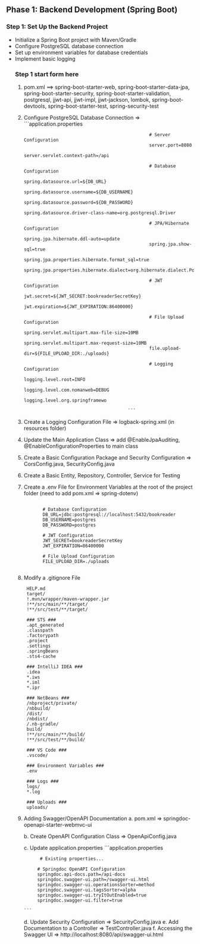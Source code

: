 ## **Phase 1: Backend Development (Spring Boot)**  
### **Step 1: Set Up the Backend Project**  
- Initialize a Spring Boot project with Maven/Gradle  
- Configure PostgreSQL database connection  
- Set up environment variables for database credentials  
- Implement basic logging  
  ### Step 1 start form here
  1. pom.xml ==> spring-boot-starter-web, spring-boot-starter-data-jpa, spring-boot-starter-security, spring-boot-starter-validation, postgresql, jjwt-api, jjwt-impl, jjwt-jackson, lombok, spring-boot-devtools, spring-boot-starter-test, spring-security-test
  2. Configure PostgreSQL Database Connection => ```application.properties
     
                                                        # Server Configuration
                                                        server.port=8080
                                                        server.servlet.context-path=/api
                                                        
                                                        # Database Configuration
                                                        spring.datasource.url=${DB_URL}
                                                        spring.datasource.username=${DB_USERNAME}
                                                        spring.datasource.password=${DB_PASSWORD}
                                                        spring.datasource.driver-class-name=org.postgresql.Driver
                                                        
                                                        # JPA/Hibernate Configuration
                                                        spring.jpa.hibernate.ddl-auto=update
                                                        spring.jpa.show-sql=true
                                                        spring.jpa.properties.hibernate.format_sql=true
                                                        spring.jpa.properties.hibernate.dialect=org.hibernate.dialect.PostgreSQLDialect
                                                        
                                                        # JWT Configuration
                                                        jwt.secret=${JWT_SECRET:bookreaderSecretKey}
                                                        jwt.expiration=${JWT_EXPIRATION:86400000}
                                                        
                                                        # File Upload Configuration
                                                        spring.servlet.multipart.max-file-size=10MB
                                                        spring.servlet.multipart.max-request-size=10MB
                                                        file.upload-dir=${FILE_UPLOAD_DIR:./uploads}
                                                        
                                                        # Logging Configuration
                                                        logging.level.root=INFO
                                                        logging.level.com.nomanweb=DEBUG
                                                        logging.level.org.springframewo

                                                ```

  3. Create a Logging Configuration File => logback-spring.xml (in resources folder)
  4. Update the Main Application Class => add @EnableJpaAuditing, @EnableConfigurationProperties to main class
  5. Create a Basic Configuration Package and Security Configuration => CorsConfig.java, SecurityConfig.java
  6. Create a Basic Entity, Repository, Controller, Service for Testing
  7. Create a .env File for Environment Variables at the root of the project folder (need to add pom.xml => spring-dotenv)
     ```.env
     
            # Database Configuration
            DB_URL=jdbc:postgresql://localhost:5432/bookreader
            DB_USERNAME=postgres
            DB_PASSWORD=postgres
            
            # JWT Configuration
            JWT_SECRET=bookreaderSecretKey
            JWT_EXPIRATION=86400000
            
            # File Upload Configuration
            FILE_UPLOAD_DIR=./uploads
         
     ```

  8. Modify a .gitignore File
     ``` .gitgnore
      HELP.md
      target/
      !.mvn/wrapper/maven-wrapper.jar
      !**/src/main/**/target/
      !**/src/test/**/target/
      
      ### STS ###
      .apt_generated
      .classpath
      .factorypath
      .project
      .settings
      .springBeans
      .sts4-cache
      
      ### IntelliJ IDEA ###
      .idea
      *.iws
      *.iml
      *.ipr
      
      ### NetBeans ###
      /nbproject/private/
      /nbbuild/
      /dist/
      /nbdist/
      /.nb-gradle/
      build/
      !**/src/main/**/build/
      !**/src/test/**/build/
      
      ### VS Code ###
      .vscode/
      
      ### Environment Variables ###
      .env
      
      ### Logs ###
      logs/
      *.log
      
      ### Uploads ###
      uploads/

     ```

  9. Adding Swagger/OpenAPI Documentation
      a. pom.xml => springdoc-openapi-starter-webmvc-ui
     
      b. Create OpenAPI Configuration Class => OpenApiConfig.java
     
      c. Update application.properties
         ```application.properties

               # Existing properties...
              
              # Springdoc OpenAPI Configuration
              springdoc.api-docs.path=/api-docs
              springdoc.swagger-ui.path=/swagger-ui.html
              springdoc.swagger-ui.operationsSorter=method
              springdoc.swagger-ui.tagsSorter=alpha
              springdoc.swagger-ui.tryItOutEnabled=true
              springdoc.swagger-ui.filter=true
     
         ```

     d. Update Security Configuration => SecurityConfig.java
     e. Add Documentation to a Controller => TestController.java
     f. Accessing the Swagger UI => http://localhost:8080/api/swagger-ui.html

